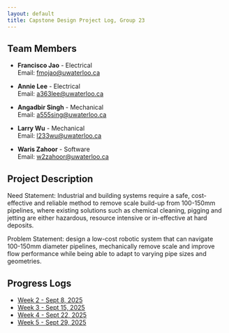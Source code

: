 ```yaml
---
layout: default
title: Capstone Design Project Log, Group 23
---
```


## Team Members

- **Francisco Jao** - Electrical  
  Email: fmojao@uwaterloo.ca

- **Annie Lee** - Electrical  
  Email: a363lee@uwaterloo.ca

- **Angadbir Singh** - Mechanical  
  Email: a555sing@uwaterloo.ca

- **Larry Wu** - Mechanical  
  Email: l233wu@uwaterloo.ca

- **Waris Zahoor** - Software  
  Email: w2zahoor@uwaterloo.ca

## Project Description

Need Statement: Industrial and building systems require a safe, cost-effective and reliable method to remove scale build-up from 100-150mm pipelines, where existing solutions such as chemical cleaning, pigging and jetting are either hazardous, resource intensive or in-effective at hard deposits.  

Problem Statement: design a low-cost robotic system that can navigate 100-150mm diameter pipelines, mechanically remove scale and improve flow performance while being able to adapt to varying pipe sizes and geometries.  

## Progress Logs

- [Week 2 - Sept 8, 2025](meetings/sept-9-2025.md)
- [Week 3 - Sept 15, 2025](meetings/sept-10-2025.md)
- [Week 4 - Sept 22, 2025](meetings/sept-22-2025.md)
- [Week 5 - Sept 29, 2025](/meetings/sept-29-2025.md)
